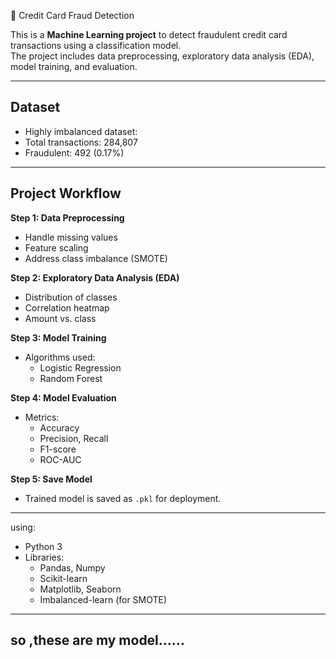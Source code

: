 🎯 Credit Card Fraud Detection 

This is a **Machine Learning project** to detect fraudulent credit card transactions using a classification model.  
The project includes data preprocessing, exploratory data analysis (EDA), model training, and evaluation.

---

## Dataset

  - Highly imbalanced dataset:
  - Total transactions: 284,807
  - Fraudulent: 492 (0.17%)

---

##  Project Workflow

 **Step 1: Data Preprocessing**
- Handle missing values
- Feature scaling
- Address class imbalance (SMOTE)

 **Step 2: Exploratory Data Analysis (EDA)**
- Distribution of classes
- Correlation heatmap
- Amount vs. class

 **Step 3: Model Training**
- Algorithms used:
  - Logistic Regression
  - Random Forest
  

 **Step 4: Model Evaluation**
- Metrics:
  - Accuracy
  - Precision, Recall
  - F1-score
  - ROC-AUC

 **Step 5: Save Model**
- Trained model is saved as `.pkl` for deployment.

---
 using:
 
- Python 3
- Libraries:
  - Pandas, Numpy
  - Scikit-learn
  - Matplotlib, Seaborn
  - Imbalanced-learn (for SMOTE)

---

##  so ,these are my model......
